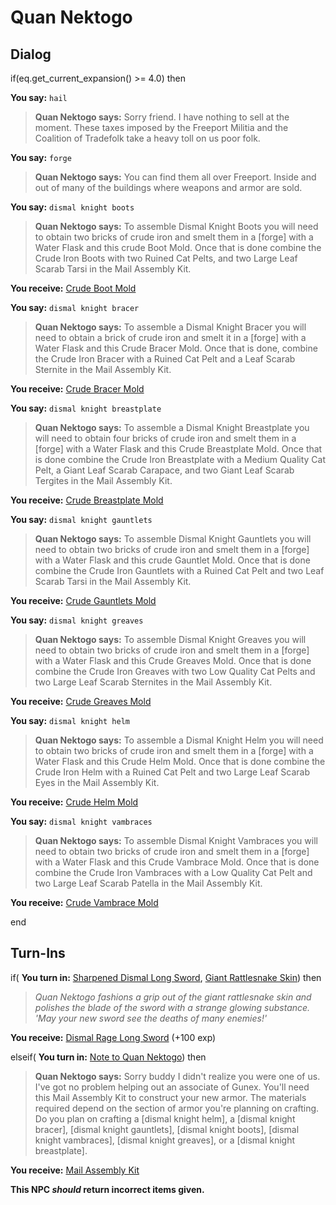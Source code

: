 # Quan Nektogo
## Dialog

if(eq.get_current_expansion() >= 4.0) then


**You say:** `hail`




>**Quan Nektogo says:** Sorry friend. I have nothing to sell at the moment. These taxes imposed by the Freeport Militia and the Coalition of Tradefolk take a heavy toll on us poor folk.


**You say:** `forge`




>**Quan Nektogo says:** You can find them all over Freeport. Inside and out of many of the buildings where weapons and armor are sold.


**You say:** `dismal knight boots`




>**Quan Nektogo says:** To assemble Dismal Knight Boots you will need to obtain two bricks of crude iron and smelt them in a [forge] with a Water Flask and this crude Boot Mold. Once that is done combine the Crude Iron Boots with two Ruined Cat Pelts, and two Large Leaf Scarab Tarsi in the Mail Assembly Kit.



**You receive:**  [Crude Boot Mold](/item/19634)


**You say:** `dismal knight bracer`




>**Quan Nektogo says:** To assemble a Dismal Knight Bracer you will need to obtain a brick of crude iron and smelt it in a [forge] with a Water Flask and this Crude Bracer Mold. Once that is done, combine the Crude Iron Bracer with a Ruined Cat Pelt and a Leaf Scarab Sternite in the Mail Assembly Kit.



**You receive:**  [Crude Bracer Mold](/item/19632)


**You say:** `dismal knight breastplate`




>**Quan Nektogo says:** To assemble a Dismal Knight Breastplate you will need to obtain four bricks of crude iron and smelt them in a [forge] with a Water Flask and this Crude Breastplate Mold. Once that is done combine the Crude Iron Breastplate with a Medium Quality Cat Pelt, a Giant Leaf Scarab Carapace, and two Giant Leaf Scarab Tergites in the Mail Assembly Kit.



**You receive:**  [Crude Breastplate Mold](/item/19637)


**You say:** `dismal knight gauntlets`




>**Quan Nektogo says:** To assemble Dismal Knight Gauntlets you will need to obtain two bricks of crude iron and smelt them in a [forge] with a Water Flask and this crude Gauntlet Mold. Once that is done combine the Crude Iron Gauntlets with a Ruined Cat Pelt and two Leaf Scarab Tarsi in the Mail Assembly Kit.



**You receive:**  [Crude Gauntlets Mold](/item/19633)


**You say:** `dismal knight greaves`




>**Quan Nektogo says:** To assemble Dismal Knight Greaves you will need to obtain two bricks of crude iron and smelt them in a [forge] with a Water Flask and this Crude Greaves Mold. Once that is done combine the Crude Iron Greaves with two Low Quality Cat Pelts and two Large Leaf Scarab Sternites in the Mail Assembly Kit.



**You receive:**  [Crude Greaves Mold](/item/19636)


**You say:** `dismal knight helm`




>**Quan Nektogo says:** To assemble a Dismal Knight Helm you will need to obtain two bricks of crude iron and smelt them in a [forge] with a Water Flask and this Crude Helm Mold. Once that is done combine the Crude Iron Helm with a Ruined Cat Pelt and two Large Leaf Scarab Eyes in the Mail Assembly Kit.



**You receive:**  [Crude Helm Mold](/item/19631)


**You say:** `dismal knight vambraces`




>**Quan Nektogo says:** To assemble Dismal Knight Vambraces you will need to obtain two bricks of crude iron and smelt them in a [forge] with a Water Flask and this Crude Vambrace Mold. Once that is done combine the Crude Iron Vambraces with a Low Quality Cat Pelt and two Large Leaf Scarab Patella in the Mail Assembly Kit.



**You receive:**  [Crude Vambrace Mold](/item/19635)

end

## Turn-Ins




if( **You turn in:** [Sharpened Dismal Long Sword](/item/19928), [Giant Rattlesnake Skin](/item/19852)) then


>*Quan Nektogo fashions a grip out of the giant rattlesnake skin and polishes the blade of the sword with a strange glowing substance. 'May your new sword see the deaths of many enemies!'*


 **You receive:**  [Dismal Rage Long Sword](/item/19940) (+100 exp)

elseif( **You turn in:** [Note to Quan Nektogo](/item/19845)) then


>**Quan Nektogo says:** Sorry buddy I didn't realize you were one of us. I've got no problem helping out an associate of Gunex. You'll need this Mail Assembly Kit to construct your new armor. The materials required depend on the section of armor you're planning on crafting. Do you plan on crafting a [dismal knight helm], a [dismal knight bracer], [dismal knight gauntlets], [dismal knight boots], [dismal knight vambraces], [dismal knight greaves], or a [dismal knight breastplate].


 **You receive:**  [Mail Assembly Kit](/item/17124) 

**This NPC *should* return incorrect items given.**
